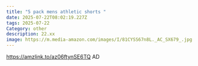 ```yaml
---
title: "5 pack mens athletic shorts "
date: 2025-07-22T08:02:19.227Z
tags: 2025-07-22
Category: other
description: 22.xx
image: https://m.media-amazon.com/images/I/81CYSS67n8L._AC_SX679_.jpg
---
```

https://amzlink.to/az06ftynSE6TQ
AD